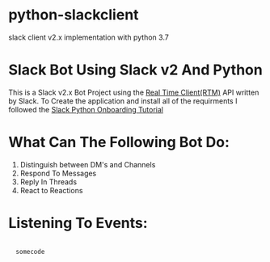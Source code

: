 # python-slackclient
slack client v2.x implementation with python 3.7

Slack Bot Using Slack v2 And Python
========

This is a Slack v2.x Bot Project using the [Real Time Client(RTM)] API written by Slack.
To Create the application and install all of the requirments I followed the [Slack Python Onboarding Tutorial]

What Can The Following Bot Do:
======== 
  1. Distinguish between DM's and Channels
  2. Respond To Messages
  3. Reply In Threads
  4. React to Reactions
  
  
 Listening To Events:
 =======
 <code>
  somecode
   
 </code>
 


  [Real Time Client(RTM)]: https://api.slack.com/rtm/  "Real Time Client(RTM)"
  [Slack Python Onboarding Tutorial]: https://github.com/rnm2453/python-slackclient-1/tree/master/tutorial  "Slack Python Onboarding Tutorial"




